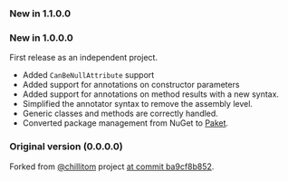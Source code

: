 ### New in 1.1.0.0

### New in 1.0.0.0

First release as an independent project.

* Added `CanBeNullAttribute` support
* Added support for annotations on constructor parameters
* Added support for annotations on method results with a new syntax.
* Simplified the annotator syntax to remove the assembly level.
* Generic classes and methods are correctly handled.
* Converted package management from NuGet to [Paket](https://fsprojects.github.io/Paket/).

### Original version (0.0.0.0)

Forked from [@chillitom][chillitom] project [at commit ba9cf8b852][ba9cf8b852].

[chillitom]: https://github.com/chillitom
[ba9cf8b852]: https://github.com/chillitom/ReSharper.ExternalAnnotations.Generator/tree/ba9cf8b852843fd6f93cd3a237d3b3079dffd58d